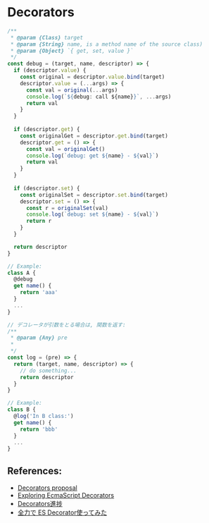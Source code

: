 # Decorators

```js
/**
 * @param {Class} target
 * @param {String} name, is a method name of the source class)
 * @param {Object} `{ get, set, value }`
 */
const debug = (target, name, descriptor) => {
  if (descriptor.value) {
    const original = descriptor.value.bind(target)
    descriptor.value = (...args) => {
      const val = original(...args)
      console.log(`${debug: call ${name}}`, ...args)
      return val
    }
  }
  
  if (descriptor.get) {
    const originalGet = descriptor.get.bind(target)
    descriptor.get = () => {
      const val = originalGet()
      console.log(`debug: get ${name} - ${val}`)
      return val
    }
  }
  
  if (descriptor.set) {
    const originalSet = descriptor.set.bind(target)
    descriptor.set = () => {
      const r = originalSet(val)
      console.log(`debug: set ${name} - ${val}`)
      return r
    }
  }

  return descriptor
}

// Example:
class A {
  @debug
  get name() {
    return 'aaa'
  }
  ...
}
```


```js
// デコレータが引数をとる場合は, 関数を返す:
/**
 * @param {Any} pre
 * 
 */
const log = (pre) => {
  return (target, name, descriptor) => {
    // do something...
    return descriptor
  }
}

// Example:
class B {
  @log('In B class:')
  get name() {
    return 'bbb'
  }
  ...
}
```

## References:
- [Decorators proposal](https://tc39.github.io/proposal-decorators/)
- [Exploring EcmaScript Decorators](https://medium.com/google-developers/exploring-es7-decorators-76ecb65fb841)
- [Decorators進捗](http://azu.github.io/slide/typescript-sushi/decorators.html)
- [全力で ES Decorator使ってみた](http://qiita.com/mizchi/items/6bdf9d100f564a5c5b08)
